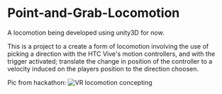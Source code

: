 # Point-and-Grab-Locomotion
A locomotion being developed using unity3D for now.

This is a project to a create a form of locomotion involving the use of picking a direction with the HTC Vive's motion controllers,
and with the trigger activated; translate the change in position of the controller to a velocity induced on the players position to the direction choosen.

Pic from hackathon:
![VR locomotion concepting](http://i.imgur.com/xG0IvS7.jpg)
